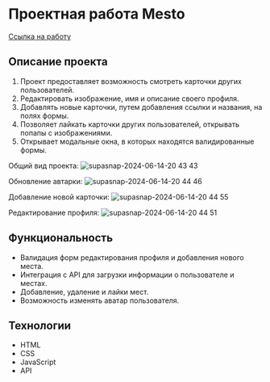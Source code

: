 # Проектная работа Mesto
[Ссылка на работу](https://byb4ek.github.io/mesto-project-ff/)
## Описание проекта 
1. Проект предоставляет возможность смотреть карточки других пользователей.
2. Редактировать изображение, имя и описание своего профиля.
3. Добавлять новые карточки, путем добавления ссылки и названия, на полях формы.
4. Позволяет лайкать карточки других пользователей, открывать попапы с изображениями.
5. Открывает модальные окна, в которых находятся валидированные формы.

Общий вид проекта:
![supasnap-2024-06-14-20 43 43](https://github.com/byb4ek/mesto-project-ff/assets/157111926/66d1c2c9-e237-44d7-9838-112d34d58ff0)

Обновление автарки:
![supasnap-2024-06-14-20 44 46](https://github.com/byb4ek/mesto-project-ff/assets/157111926/caaa15e3-3420-4238-baac-ffc92333b95e)

Добавление новой карточки:
![supasnap-2024-06-14-20 44 55](https://github.com/byb4ek/mesto-project-ff/assets/157111926/0799f83a-4a2b-47d8-a467-94d2ec41e290)

Редактирование профиля:
 ![supasnap-2024-06-14-20 44 51](https://github.com/byb4ek/mesto-project-ff/assets/157111926/f9bb22ca-b73a-4fd7-b485-2ea299f133c5)

## Функциональность
* Валидация форм редактирования профиля и добавления нового места.
* Интеграция с API для загрузки информации о пользователе и местах.
* Добавление, удаление и лайки мест.
* Возможность изменять аватар пользователя.

## Технологии
* HTML
* CSS
* JavaScript
* API
 
